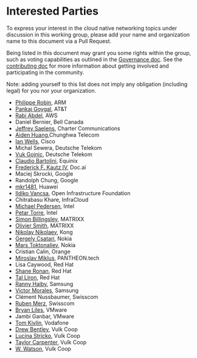 # Interested Parties

To express your interest in the cloud native networking topics under discussion in this working group, please add your name and organization name to this document via a Pull Request.

Being listed in this document may grant you some rights within the group, such as voting capabilities as outlined in the [Governance doc](GOVERNANCE.md).  See the [contributing doc](CONTRIBUTING.md) for more information about getting involved and participating in the community.

Note: adding yourself to this list does not imply any obligation (including legal) for you nor your organization.

- [Philippe Robin](https://github.com/philipperobin), ARM
- [Pankaj Goygal](https://github.com/pgoyal01), AT&T
- [Rabi Abdel](https://github.com/rabi-abdel), AWS
- Daniel Bernier, Bell Canada
- [Jeffrey Saelens](https://github.com/jeffsaelens), Charter Communications
- [Aiden Huang](https://github.com/Aiden128),Chunghwa Telecom
- [Ian Wells](https://github.com/iawells), Cisco
- Michal Sewera, Deutsche Telekom
- [Vuk Gojnic](https://github.com/vukg), Deutsche Telekom
- [Claudio Bartolini](https://github.com/claudiobartolini), Equinix
- [Frederick F. Kautz IV](https://github.com/fkautz), Doc.ai
- Maciej Skrocki, Google
- Randolph Chung, Google
- [mkr1481](https://github.com/mkr1481), Huawei
- [Ildiko Vancsa](https://github.com/ildikov), Open Infrastructure Foundation
- Chitrabasu Khare, InfraCloud
- [Michael Pedersen](https://github.com/michaelspedersen), Intel
- [Petar Torre](https://github.com/petorre), Intel
- [Simon Billingsley](https://github.com/sishbi), MATRIXX
- [Olivier Smith](https://github.com/Smitholi67), MATRIXX
- [Nikolay Nikolaev](https://github.com/nickolaev), Kong
- [Gergely Csatari](https://github.com/CsatariGergely), Nokia
- [Mars Toktonaliev](https://github.com/tokt), Nokia
- Cristian Calin, Orange
- [Miroslav Miklus](https://github.com/mmiklus), PANTHEON.tech
- Lisa Caywood, Red Hat
- [Shane Ronan](https://github.com/sronanrh), Red Hat
- [Tal Liron](https://github.com/tliron), Red Hat
- [Ranny Haiby](https://github.com/rannyh), Samsung
- [Victor Morales](https://github.com/electrocucaracha), Samsung
- Clément Nussbaumer, Swisscom
- [Ruben Merz](https://github.com/rmerz), Swisscom
- [Bryan Liles](https://github.com/bryanl), VMware
- Jambi Ganbar, VMware
- [Tom Kivlin](https://github.com/tomkivlin), Vodafone
- [Drew Bentley](https://github.com/agentpoyo), Vulk Coop
- [Lucina Stricko](https://github.com/lixuna), Vulk Coop
- [Taylor Carpenter](https://github.com/taylor), Vulk Coop
- [W. Watson](https://github.com/wavell), Vulk Coop
